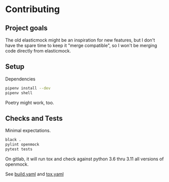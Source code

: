 # Contributing

## Project goals

The old elasticmock might be an inspiration for new features, but I don't have the spare time to keep it "merge compatible", so I won't be merging code directly from elasticmock.

## Setup

Dependencies
```bash
pipenv install --dev
pipenv shell
```

Poetry might work, too.

## Checks and Tests

Minimal expectations.
```bash
black .
pylint openmock
pytest tests
```

On gitlab, it will run tox and check against python 3.6 thru 3.11 all versions of openmock.

See [build.yaml](.github/workflows/build.yaml) and [tox.yaml](.github/workflows/tox.yaml)
